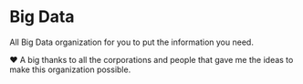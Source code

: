 # Big Data

All Big Data organization for you to put the information you need.

❤️ A big thanks to all the corporations and people that gave me the ideas to make this organization possible.
